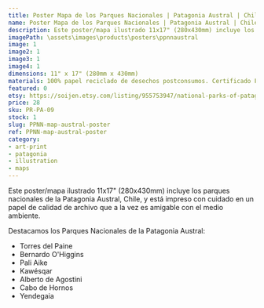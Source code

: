 ```yaml
---
title: Poster Mapa de los Parques Nacionales | Patagonia Austral | Chile
name: Poster Mapa de los Parques Nacionales | Patagonia Austral | Chile
description: Este poster/mapa ilustrado 11x17" (280x430mm) incluye los parques nacionales de la Patagonia Austral, Chile, y está impreso con cuidado en un papel de calidad de archivo que a la vez es amigable con el medio ambiente.
imagePath: \assets\images\products\posters\ppnnaustral
image: 1
image2: 1
image3: 1
image4: 1
dimensions: 11" x 17" (280mm x 430mm)
materials: 100% papel reciclado de desechos postconsumos. Certificado FSC.
featured: 0
etsy: https://soijen.etsy.com/listing/955753947/national-parks-of-patagonia-austral-map?utm_source=Copy&utm_medium=ListingManager&utm_campaign=Share&utm_term=so.lmsm&share_time=1695261437142
price: 28
sku: PR-PA-09
stock: 1
slug: PPNN-map-austral-poster
ref: PPNN-map-austral-poster
category:
- art-print
- patagonia
- illustration
- maps
---
```

Este poster/mapa ilustrado 11x17" (280x430mm) incluye los parques nacionales de la Patagonia Austral, Chile, y está impreso con cuidado en un papel de calidad de archivo que a la vez es amigable con el medio ambiente.

Destacamos los Parques Nacionales de la Patagonia Austral:
- Torres del Paine
- Bernardo O'Higgins
- Pali Aike
- Kawésqar
- Alberto de Agostini
- Cabo de Hornos
- Yendegaia
